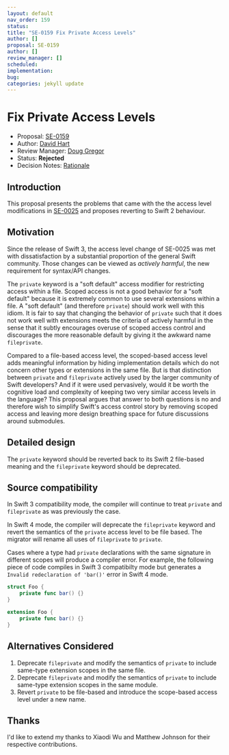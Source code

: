 ```yaml
---
layout: default
nav_order: 159
status: 
title: "SE-0159 Fix Private Access Levels"
author: []
proposal: SE-0159
author: []
review_manager: []
scheduled: 
implementation: 
bug: 
categories: jekyll update
---
```


# Fix Private Access Levels

* Proposal: [SE-0159](0159-fix-private-access-levels.md)
* Author: [David Hart](http://github.com/hartbit)
* Review Manager: [Doug Gregor](https://github.com/DougGregor)
* Status: **Rejected**
* Decision Notes: [Rationale](https://lists.swift.org/pipermail/swift-evolution/Week-of-Mon-20170403/034902.html)

## Introduction

This proposal presents the problems that came with the the access level modifications in [SE-0025](https://github.com/apple/swift-evolution/blob/master/proposals/0025-scoped-access-level.md) and proposes reverting to Swift 2 behaviour.

## Motivation

Since the release of Swift 3, the access level change of SE-0025 was met with dissatisfaction by a substantial proportion of the general Swift community. Those changes can be viewed as *actively harmful*, the new requirement for syntax/API changes.

The `private` keyword is a "soft default" access modifier for restricting access within a file. Scoped access is not a good behavior for a "soft default" because it is extremely common to use several extensions within a file. A "soft default" (and therefore `private`) should work well with this idiom. It is fair to say that changing the behavior of `private` such that it does not work well with extensions meets the criteria of actively harmful in the sense that it subtly encourages overuse of scoped access control and discourages the more reasonable default by giving it the awkward name `fileprivate`.

Compared to a file-based access level, the scoped-based access level adds meaningful information by hiding implementation details which do not concern other types or extensions in the same file. But is that distinction between `private` and `fileprivate` actively used by the larger community of Swift developers? And if it were used pervasively, would it be worth the cognitive load and complexity of keeping two very similar access levels in the language? This proposal argues that answer to both questions is no and therefore wish to simplify Swift's access control story by removing scoped access and leaving more design breathing space for future discussions around submodules.

## Detailed design

The `private` keyword should be reverted back to its Swift 2 file-based meaning and the `fileprivate` keyword should be deprecated.

## Source compatibility

In Swift 3 compatibility mode, the compiler will continue to treat `private` and `fileprivate` as was previously the case.

In Swift 4 mode, the compiler will deprecate the `fileprivate` keyword and revert the semantics of the `private` access level to be file based. The migrator will rename all uses of `fileprivate` to `private`.

Cases where a type had `private` declarations with the same signature in different scopes will produce a compiler error. For example, the following piece of code compiles in Swift 3 compatibilty mode but generates a `Invalid redeclaration of 'bar()'` error in Swift 4 mode.

```swift
struct Foo {
    private func bar() {}
}

extension Foo {
    private func bar() {}
}
```

## Alternatives Considered

1. Deprecate `fileprivate` and modify the semantics of `private` to include same-type extension scopes in the same file.
2. Deprecate `fileprivate` and modify the semantics of `private` to include same-type extension scopes in the same module.
3. Revert `private` to be file-based and introduce the scope-based access level under a new name.

## Thanks

I'd like to extend my thanks to Xiaodi Wu and Matthew Johnson for their respective contributions.
